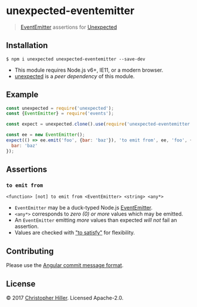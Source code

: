 # unexpected-eventemitter

> [EventEmitter](https://nodejs.org/api/events.html#events_class_eventemitter) assertions for [Unexpected](http://unexpected.js.org/)

## Installation

```shell
$ npm i unexpected unexpected-eventemitter --save-dev
```

- This module requires Node.js v6+, IE11, or a modern browser.
- [unexpected](http://unexpected.js.org) is a _peer dependency_ of this module.

## Example

```js
const unexpected = require('unexpected');
const {EventEmitter} = require('events');

const expect = unexpected.clone().use(require('unexpected-eventemitter'));

const ee = new EventEmitter();
expect(() => ee.emit('foo', {bar: 'baz'}), 'to emit from', ee, 'foo', {
  bar: 'baz'
});
```

## Assertions

### `to emit from`

`<function> [not] to emit from <EventEmitter> <string> <any*>`

- `EventEmitter` may be a duck-typed Node.js [EventEmitter](https://nodejs.org/api/events.html#events_class_eventemitter).
- `<any*>` corresponds to _zero (0) or more_ values which may be emitted.
- An `EventEmitter` emitting _more_ values than expected _will not_ fail an assertion.
- Values are checked with ["to satisfy"](http://unexpected.js.org/assertions/any/to-satisfy/) for flexibility.

## Contributing

Please use the [Angular commit message format](https://www.npmjs.com/package/conventional-changelog-angular#commit-message-format).

## License

:copyright: 2017 [Christopher Hiller](https://boneskull.com). Licensed Apache-2.0.
